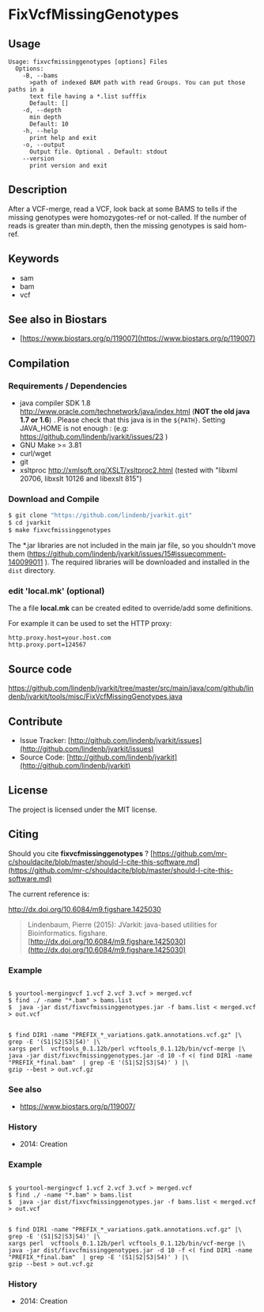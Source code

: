 # FixVcfMissingGenotypes


## Usage

```
Usage: fixvcfmissinggenotypes [options] Files
  Options:
    -B, --bams
      >path of indexed BAM path with read Groups. You can put those paths in a 
      text file having a *.list sufffix
      Default: []
    -d, --depth
      min depth
      Default: 10
    -h, --help
      print help and exit
    -o, --output
      Output file. Optional . Default: stdout
    --version
      print version and exit

```


## Description

After a VCF-merge, read a VCF, look back at some BAMS to tells if the missing genotypes were homozygotes-ref or not-called. If the number of reads is greater than min.depth, then the missing genotypes is said hom-ref.


## Keywords

 * sam
 * bam
 * vcf



## See also in Biostars

 * [https://www.biostars.org/p/119007](https://www.biostars.org/p/119007)


## Compilation

### Requirements / Dependencies

* java compiler SDK 1.8 http://www.oracle.com/technetwork/java/index.html (**NOT the old java 1.7 or 1.6**) . Please check that this java is in the `${PATH}`. Setting JAVA_HOME is not enough : (e.g: https://github.com/lindenb/jvarkit/issues/23 )
* GNU Make >= 3.81
* curl/wget
* git
* xsltproc http://xmlsoft.org/XSLT/xsltproc2.html (tested with "libxml 20706, libxslt 10126 and libexslt 815")


### Download and Compile

```bash
$ git clone "https://github.com/lindenb/jvarkit.git"
$ cd jvarkit
$ make fixvcfmissinggenotypes
```

The *.jar libraries are not included in the main jar file, so you shouldn't move them (https://github.com/lindenb/jvarkit/issues/15#issuecomment-140099011 ).
The required libraries will be downloaded and installed in the `dist` directory.

### edit 'local.mk' (optional)

The a file **local.mk** can be created edited to override/add some definitions.

For example it can be used to set the HTTP proxy:

```
http.proxy.host=your.host.com
http.proxy.port=124567
```
## Source code 

[https://github.com/lindenb/jvarkit/tree/master/src/main/java/com/github/lindenb/jvarkit/tools/misc/FixVcfMissingGenotypes.java
](https://github.com/lindenb/jvarkit/tree/master/src/main/java/com/github/lindenb/jvarkit/tools/misc/FixVcfMissingGenotypes.java
)
## Contribute

- Issue Tracker: [http://github.com/lindenb/jvarkit/issues](http://github.com/lindenb/jvarkit/issues)
- Source Code: [http://github.com/lindenb/jvarkit](http://github.com/lindenb/jvarkit)

## License

The project is licensed under the MIT license.

## Citing

Should you cite **fixvcfmissinggenotypes** ? [https://github.com/mr-c/shouldacite/blob/master/should-I-cite-this-software.md](https://github.com/mr-c/shouldacite/blob/master/should-I-cite-this-software.md)

The current reference is:

http://dx.doi.org/10.6084/m9.figshare.1425030

> Lindenbaum, Pierre (2015): JVarkit: java-based utilities for Bioinformatics. figshare.
> [http://dx.doi.org/10.6084/m9.figshare.1425030](http://dx.doi.org/10.6084/m9.figshare.1425030)






### Example




```

$ yourtool-mergingvcf 1.vcf 2.vcf 3.vcf > merged.vcf
$ find ./ -name "*.bam" > bams.list
$  java -jar dist/fixvcfmissinggenotypes.jar -f bams.list < merged.vcf > out.vcf

```





```

$ find DIR1 -name "PREFIX_*_variations.gatk.annotations.vcf.gz" |\
grep -E '(S1|S2|S3|S4)' |\
xargs perl  vcftools_0.1.12b/perl vcftools_0.1.12b/bin/vcf-merge |\
java -jar dist/fixvcfmissinggenotypes.jar -d 10 -f <( find DIR1 -name "PREFIX_*final.bam"  | grep -E '(S1|S2|S3|S4)' ) |\
gzip --best > out.vcf.gz

```





### See also



 *  https://www.biostars.org/p/119007/




### History



 *  2014: Creation







### Example



```

$ yourtool-mergingvcf 1.vcf 2.vcf 3.vcf > merged.vcf
$ find ./ -name "*.bam" > bams.list
$  java -jar dist/fixvcfmissinggenotypes.jar -f bams.list < merged.vcf > out.vcf

```




```

$ find DIR1 -name "PREFIX_*_variations.gatk.annotations.vcf.gz" |\
grep -E '(S1|S2|S3|S4)' |\
xargs perl  vcftools_0.1.12b/perl vcftools_0.1.12b/bin/vcf-merge |\
java -jar dist/fixvcfmissinggenotypes.jar -d 10 -f <( find DIR1 -name "PREFIX_*final.bam"  | grep -E '(S1|S2|S3|S4)' ) |\
gzip --best > out.vcf.gz

```

### History



 *  2014: Creation






